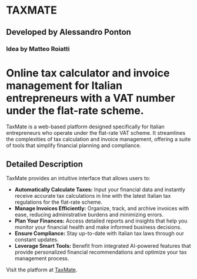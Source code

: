 # TAXMATE

## Developed by Alessandro Ponton  
### Idea by Matteo Roiatti

# Online tax calculator and invoice management for Italian entrepreneurs with a VAT number under the flat-rate scheme.

TaxMate is a web-based platform designed specifically for Italian entrepreneurs who operate under the flat-rate VAT scheme. It streamlines the complexities of tax calculation and invoice management, offering a suite of tools that simplify financial planning and compliance.

## Detailed Description

TaxMate provides an intuitive interface that allows users to:

- **Automatically Calculate Taxes:** Input your financial data and instantly receive accurate tax calculations in line with the latest Italian tax regulations for the flat-rate scheme.
- **Manage Invoices Efficiently:** Organize, track, and archive invoices with ease, reducing administrative burdens and minimizing errors.
- **Plan Your Finances:** Access detailed reports and insights that help you monitor your financial health and make informed business decisions.
- **Ensure Compliance:** Stay up-to-date with Italian tax laws through our constant updates.
- **Leverage Smart Tools:** Benefit from integrated AI-powered features that provide personalized financial recommendations and optimize your tax management process.

Visit the platform at [TaxMate](https://taxmate.vercel.app/).